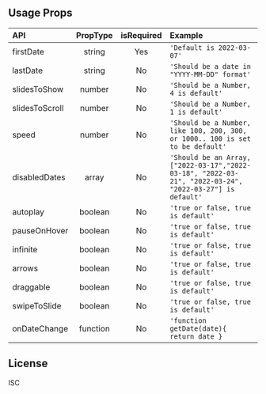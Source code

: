 ## Usage Props

| API            | PropType | isRequired | Example                                                                                                  |
| :------------- | :------: | :--------: | :------------------------------------------------------------------------------------------------------- |
| firstDate      |  string  |    Yes     | `'Default is 2022-03-07'`                                                                                |
| lastDate       |  string  |     No     | `'Should be a date in "YYYY-MM-DD" format'`                                                              |
| slidesToShow   |  number  |     No     | `'Should be a Number, 4 is default'`                                                                     |
| slidesToScroll |  number  |     No     | `'Should be a Number, 1 is default'`                                                                     |
| speed          |  number  |     No     | `'Should be a Number, like 100, 200, 300, or 1000.. 100 is set to be default'`                           |
| disabledDates  |  array   |     No     | `'Should be an Array, ["2022-03-17","2022-03-18", "2022-03-21", "2022-03-24", "2022-03-27"] is default'` |
| autoplay       | boolean  |     No     | `'true or false, true is default'`                                                                       |
| pauseOnHover   | boolean  |     No     | `'true or false, true is default'`                                                                       |
| infinite       | boolean  |     No     | `'true or false, true is default'`                                                                       |
| arrows         | boolean  |     No     | `'true or false, true is default'`                                                                       |
| draggable      | boolean  |     No     | `'true or false, true is default'`                                                                       |
| swipeToSlide   | boolean  |     No     | `'true or false, true is default'`                                                                       |
| onDateChange   | function |     No     | `'function getDate(date){ return date }`                                                                 |

## License

ISC
